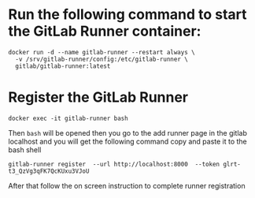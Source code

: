 

# Run the following command to start the GitLab Runner container:
```
docker run -d --name gitlab-runner --restart always \
  -v /srv/gitlab-runner/config:/etc/gitlab-runner \
  gitlab/gitlab-runner:latest

```

# Register the GitLab Runner

```
docker exec -it gitlab-runner bash
```

Then `bash` will be opened then you go to the add runner page in the gitlab localhost and you will get the following command copy and paste it to the bash shell

```
gitlab-runner register  --url http://localhost:8000  --token glrt-t3_QzVg3qFK7QcKUxu3VJoU
```

After that follow the on screen instruction to complete runner registration